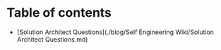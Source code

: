 # Table of contents

* [Solution Architect Questions](./blog/Self Engineering Wiki/Solution Architect Questions.md)
